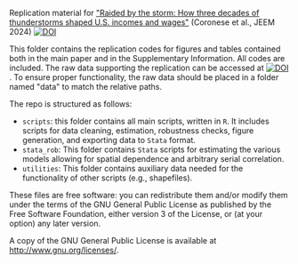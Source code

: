 Replication material for ["Raided by the storm: How three decades of thunderstorms shaped U.S. incomes and wages"](https://doi.org/10.1016/j.jeem.2024.103074) (Coronese et al., JEEM 2024) [![DOI](doi)](https://doi.org/10.1016/j.jeem.2024.103074)

This folder contains the replication codes for figures and tables contained both in the main paper and in the Supplementary Information. All codes are included. The raw data supporting the replication can be accessed at [![DOI](https://zenodo.org/badge/DOI/10.5281/zenodo.14254071.svg)](https://doi.org/10.5281/zenodo.14254071)
. To ensure proper functionality, the raw data should be placed in a folder named "data" to match the relative paths.

The repo is structured as follows:

- `scripts`: this folder contains all main scripts, written in `R`. It includes scripts for data cleaning, estimation, robustness checks, figure generation, and exporting data to `Stata` format.
- `stata_rob`: This folder contains `Stata` scripts for estimating the various models allowing for spatial dependence and arbitrary serial correlation.
- `utilities`: This folder contains auxiliary data needed for the functionality of other scripts (e.g., shapefiles).

These files are free software: you can redistribute them and/or modify them under the terms of the GNU General Public License as published by the Free Software Foundation, either version 3 of the License, or (at your option) any later version.

A copy of the GNU General Public License is available at http://www.gnu.org/licenses/.
